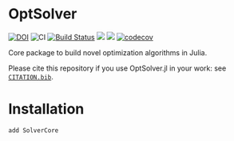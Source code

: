 # OptSolver

[![DOI](https://zenodo.org/badge/---.svg)](https://zenodo.org/badge/---)
![CI](https://github.com/JuliaSmoothOptimizers/SolverCore.jl/workflows/CI/badge.svg?branch=master)
[![Build Status](https://api.cirrus-ci.com/github/JuliaSmoothOptimizers/SolverCore.jl.svg)](https://cirrus-ci.com/github/JuliaSmoothOptimizers/SolverCore.jl)
[![](https://img.shields.io/badge/docs-stable-3f51b5.svg)](https://JuliaSmoothOptimizers.github.io/SolverCore.jl/stable)
[![](https://img.shields.io/badge/docs-lattest-3f51b5.svg)](https://JuliaSmoothOptimizers.github.io/SolverCore.jl/dev)
[![codecov](https://codecov.io/gh/JuliaSmoothOptimizers/SolverCore.jl/branch/master/graph/badge.svg?token=KEKgV7oF2t)](https://codecov.io/gh/JuliaSmoothOptimizers/SolverCore.jl)

Core package to build novel optimization algorithms in Julia.

Please cite this repository if you use OptSolver.jl in your work: see [`CITATION.bib`](https://github.com/JuliaSmoothOptimizers/SolverCore.jl/blob/master/CITATION.bib).

# Installation

```
add SolverCore
```
